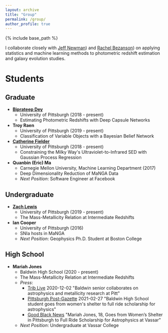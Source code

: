 ```yaml
---
layout: archive
title: "Group"
permalink: /group/
author_profile: true
---
```


{% include base_path %}


I collaborate closely with [Jeff Newman](https://janewman-pitt-edu.github.io/)) and [Rachel Bezanson](https://rachelbezanson.github.io/)) on applying statistics and machine learning methods to photometric redshift estimation and galaxy evolution studies.


Students
======

Graduate
--------
* **[Biprateep Dey](https://biprateep.github.io/)**
    * University of Pittsburgh (2018 - present)
    * Estimating Photometric Redshifts with Deep Capsule Networks
* **Troy Raen**
    * University of Pittsburgh (2019 - present)
    * Classification of Variable Objects with a Bayesian Belief Network
* **[Catherine Fielder](https://cfielder.github.io/)**
    * University of Pittsburgh (2018 - present)
    * Constraining the Milky Way's Ultraviolet-to-Infrared SED with Gaussian Process Regression
* **Quanbin (Eric) Ma**
    * Carnegie Mellon University, Machine Learning Department (2017)
    * Deep Dimensionality Reduction of MaNGA Data
    * _Next Position_: Software Engineer at Facebook

Undergraduate
-------------
* **[Zach Lewis](https://zachjlewis.github.io/)**
    * University of Pittsburgh (2019 - present)
    * The Mass-Metallicity Relation at Intermediate Redshifts
* **Ian Cooper**
    * University of Pittsburgh (2016)
    * SNIa hosts in MaNGA
    * _Next Position_: Geophysics Ph.D. Student at Boston College

High School
-----------
* **Mariah Jones**
    * Baldwin High School (2020 - present)
    * The Mass-Metallicity Relation at Intermediate Redshifts
    * _Press_:
        * [Trib Live](https://triblive.com/local/south-hills/baldwin-senior-collaborates-on-astrophysics-and-metallicity-research-at-pitt/) 2020-12-02 "Baldwin senior collaborates on astrophysics and metallicity research at Pitt"
        * [Pittsburgh Post-Gazette](https://www.post-gazette.com/news/19-neighbors/2021/02/27/19-Neighbors-Mariah-Jones-Baldwin-High-School-COVID-19/stories/202102260171) 2021-02-27 "Baldwin High School student goes from women's shelter to full ride scholarship for astrophysics"
        * [Good Black News](https://goodblacknews.org/2021/05/22/mariah-jones-18-goes-from-womens-shelter-in-pittsburgh-to-full-ride-scholarship-for-astrophysics-at-vassar/) "Mariah Jones, 18, Goes from Women’s Shelter in Pittsburgh to Full Ride Scholarship for Astrophysics at Vassar"
    * _Next Position_: Undergraduate at Vassar College
